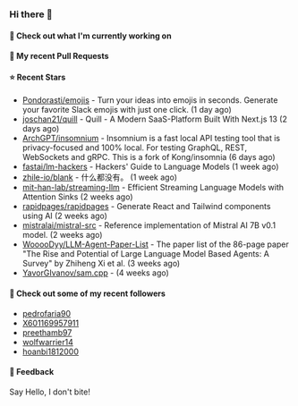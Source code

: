 ### Hi there 👋

#### 👷 Check out what I'm currently working on

#### 🔨 My recent Pull Requests


#### ⭐ Recent Stars

- [Pondorasti/emojis](https://github.com/Pondorasti/emojis) - Turn your ideas into emojis in seconds. Generate your favorite Slack emojis with just one click. (1 day ago)
- [joschan21/quill](https://github.com/joschan21/quill) - Quill - A Modern SaaS-Platform Built With Next.js 13 (2 days ago)
- [ArchGPT/insomnium](https://github.com/ArchGPT/insomnium) - Insomnium is a fast local API testing tool that is privacy-focused and 100% local. For testing GraphQL, REST, WebSockets and gRPC. This is a fork of Kong/insomnia (6 days ago)
- [fastai/lm-hackers](https://github.com/fastai/lm-hackers) - Hackers&#39; Guide to Language Models (1 week ago)
- [zhile-io/blank](https://github.com/zhile-io/blank) - 什么都没有。 (1 week ago)
- [mit-han-lab/streaming-llm](https://github.com/mit-han-lab/streaming-llm) - Efficient Streaming Language Models with Attention Sinks (2 weeks ago)
- [rapidpages/rapidpages](https://github.com/rapidpages/rapidpages) - Generate React and Tailwind components using AI (2 weeks ago)
- [mistralai/mistral-src](https://github.com/mistralai/mistral-src) - Reference implementation of Mistral AI 7B v0.1 model. (2 weeks ago)
- [WooooDyy/LLM-Agent-Paper-List](https://github.com/WooooDyy/LLM-Agent-Paper-List) - The paper list of the 86-page paper &#34;The Rise and Potential of Large Language Model Based Agents: A Survey&#34; by Zhiheng Xi et al. (3 weeks ago)
- [YavorGIvanov/sam.cpp](https://github.com/YavorGIvanov/sam.cpp) -  (4 weeks ago)

#### 👯 Check out some of my recent followers

- [pedrofaria90](https://github.com/pedrofaria90)
- [X601169957911](https://github.com/X601169957911)
- [preethamb97](https://github.com/preethamb97)
- [wolfwarrier14](https://github.com/wolfwarrier14)
- [hoanbi1812000](https://github.com/hoanbi1812000)

#### 💬 Feedback

Say Hello, I don't bite!